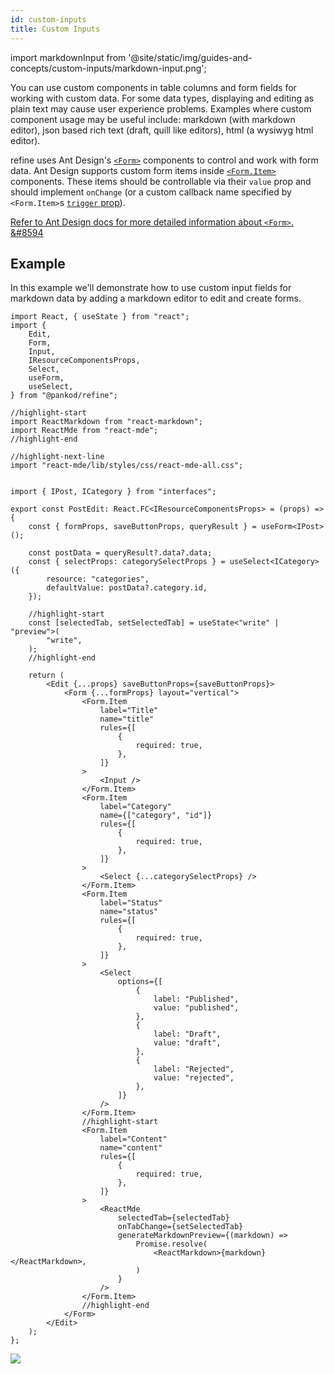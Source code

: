 ```yaml
---
id: custom-inputs
title: Custom Inputs
---
```


import markdownInput from '@site/static/img/guides-and-concepts/custom-inputs/markdown-input.png';


You can use custom components in table columns and form fields for working with custom data. For some data types, displaying and editing as plain text may cause user experience problems. Examples where custom component usage may be useful include: markdown (with markdown editor), json based rich text (draft, quill like editors), html (a wysiwyg html editor).

refine uses Ant Design's [`<Form>`](https://ant.design/components/form/) components to control and work with form data. Ant Design supports custom form items inside [`<Form.Item>`](https://ant.design/components/form/#Form.Item) components. These items should be controllable via their `value` prop and should implement `onChange` (or a custom callback name specified by `<Form.Item>`s [`trigger` prop](https://ant.design/components/form/#Form.Item)).

[Refer to Ant Design docs for more detailed information about `<Form>`. &#8594](https://ant.design/components/form/)

## Example

In this example we'll demonstrate how to use custom input fields for markdown data by adding a markdown editor to edit and create forms.

```tsx
import React, { useState } from "react";
import {
    Edit,
    Form,
    Input,
    IResourceComponentsProps,
    Select,
    useForm,
    useSelect,
} from "@pankod/refine";

//highlight-start
import ReactMarkdown from "react-markdown";
import ReactMde from "react-mde";
//highlight-end

//highlight-next-line
import "react-mde/lib/styles/css/react-mde-all.css";


import { IPost, ICategory } from "interfaces";

export const PostEdit: React.FC<IResourceComponentsProps> = (props) => {
    const { formProps, saveButtonProps, queryResult } = useForm<IPost>();

    const postData = queryResult?.data?.data;
    const { selectProps: categorySelectProps } = useSelect<ICategory>({
        resource: "categories",
        defaultValue: postData?.category.id,
    });

    //highlight-start
    const [selectedTab, setSelectedTab] = useState<"write" | "preview">(
        "write",
    );
    //highlight-end

    return (
        <Edit {...props} saveButtonProps={saveButtonProps}>
            <Form {...formProps} layout="vertical">
                <Form.Item
                    label="Title"
                    name="title"
                    rules={[
                        {
                            required: true,
                        },
                    ]}
                >
                    <Input />
                </Form.Item>
                <Form.Item
                    label="Category"
                    name={["category", "id"]}
                    rules={[
                        {
                            required: true,
                        },
                    ]}
                >
                    <Select {...categorySelectProps} />
                </Form.Item>
                <Form.Item
                    label="Status"
                    name="status"
                    rules={[
                        {
                            required: true,
                        },
                    ]}
                >
                    <Select
                        options={[
                            {
                                label: "Published",
                                value: "published",
                            },
                            {
                                label: "Draft",
                                value: "draft",
                            },
                            {
                                label: "Rejected",
                                value: "rejected",
                            },
                        ]}
                    />
                </Form.Item>
                //highlight-start
                <Form.Item
                    label="Content"
                    name="content"
                    rules={[
                        {
                            required: true,
                        },
                    ]}
                >
                    <ReactMde
                        selectedTab={selectedTab}
                        onTabChange={setSelectedTab}
                        generateMarkdownPreview={(markdown) =>
                            Promise.resolve(
                                <ReactMarkdown>{markdown}</ReactMarkdown>,
                            )
                        }
                    />
                </Form.Item>
                //highlight-end
            </Form>
        </Edit>
    );
};
```

<div style={{textAlign: "center"}}>
    <img src={markdownInput} />
</div>
<br/>